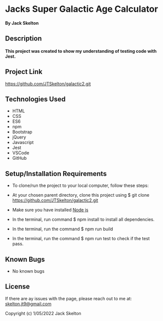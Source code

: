 # Jacks Super Galactic Age Calculator

#### By Jack Skelton

## Description

#### This project was created to show my understanding of testing code with Jest.

## Project Link

https://github.com/JTSkelton/galactic2.git

## Technologies Used

- HTML
- CSS
- ES6
- npm
- Bootstrap
- jQuery
- Javascript
- Jest
- VSCode
- GitHub

## Setup/Installation Requirements

- To clone/run the project to your local computer, follow these steps:

* At your chosen parent directory, clone this project using $ git clone https://github.com/JTSkelton/galactic2.git

* Make sure you have installed [Node js](https://nodejs.org/en/)

* In the terminal, run command $ npm install to install all dependencies.

* In the terminal, run the command $ npm run build

* In the terminal, run the command $ npm run test to check if the test pass.

## Known Bugs

- No known bugs

## License

If there are ay issues with the page, please reach out to me at: skelton.jt9@gmail.com

Copyright (c) 1/05/2022 Jack Skelton
